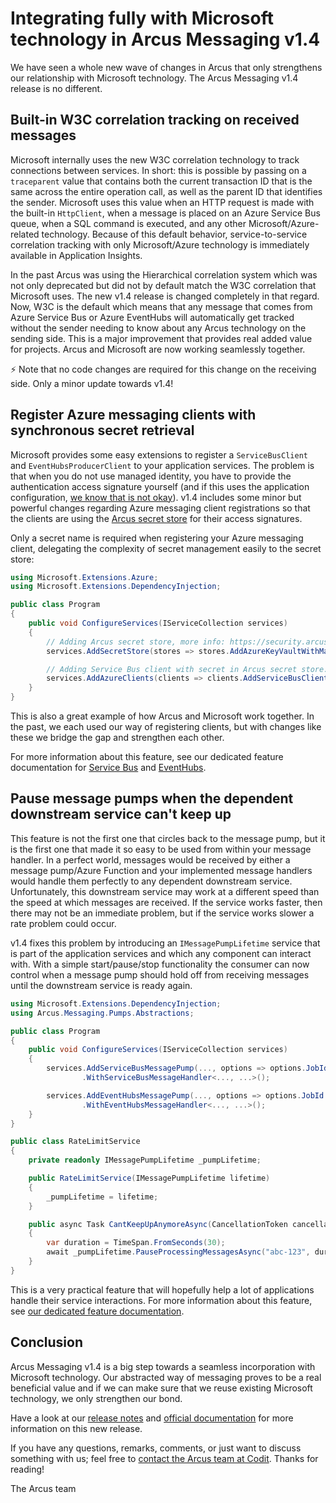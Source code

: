 # Integrating fully with Microsoft technology in Arcus Messaging v1.4
We have seen a whole new wave of changes in Arcus that only strengthens our relationship with Microsoft technology. The Arcus Messaging v1.4 release is no different.

## Built-in W3C correlation tracking on received messages
Microsoft internally uses the new W3C correlation technology to track connections between services. In short: this is possible by passing on a `traceparent` value that contains both the current transaction ID that is the same across the entire operation call, as well as the parent ID that identifies the sender. Microsoft uses this value when an HTTP request is made with the built-in `HttpClient`, when a message is placed on an Azure Service Bus queue, when a SQL command is executed, and any other Microsoft/Azure-related technology.
Because of this default behavior, service-to-service correlation tracking with only Microsoft/Azure technology is immediately available in Application Insights.

In the past Arcus was using the Hierarchical correlation system which was not only deprecated but did not by default match the W3C correlation that Microsoft uses. The new v1.4 release is changed completely in that regard. Now, W3C is the default which means that any message that comes from Azure Service Bus or Azure EventHubs will automatically get tracked without the sender needing to know about any Arcus technology on the sending side. This is a major improvement that provides real added value for projects. Arcus and Microsoft are now working seamlessly together.

⚡ Note that no code changes are required for this change on the receiving side. Only a minor update towards v1.4!

## Register Azure messaging clients with synchronous secret retrieval
Microsoft provides some easy extensions to register a `ServiceBusClient` and `EventHubsProducerClient` to your application services. The problem is that when you do not use managed identity, you have to provide the authentication access signature yourself (and if this uses the application configuration, [we know that is not okay](https://www.codit.eu/blog/introducing-secret-store-net-core/)). v1.4 includes some minor but powerful changes regarding Azure messaging client registrations so that the clients are using the [Arcus secret store](https://security.arcus-azure.net/features/secret-store) for their access signatures.

Only a secret name is required when registering your Azure messaging client, delegating the complexity of secret management easily to the secret store:

```csharp
using Microsoft.Extensions.Azure;
using Microsoft.Extensions.DependencyInjection;

public class Program
{
    public void ConfigureServices(IServiceCollection services)
    {
        // Adding Arcus secret store, more info: https://security.arcus-azure.net/features/secret-store
        services.AddSecretStore(stores => stores.AddAzureKeyVaultWithManagedIdentity("https://my.vault.azure.net");

        // Adding Service Bus client with secret in Arcus secret store.
        services.AddAzureClients(clients => clients.AddServiceBusClient(connectionStringSecretName: "<your-secret-name>"));
    }
}
```

This is also a great example of how Arcus and Microsoft work together. In the past, we each used our way of registering clients, but with changes like these we bridge the gap and strengthen each other.

For more information about this feature, see our dedicated feature documentation for [Service Bus](https://messaging.arcus-azure.net/Features/service-bus-extensions) and [EventHubs](https://messaging.arcus-azure.net/Features/event-hubs-extensions).

## Pause message pumps when the dependent downstream service can't keep up
This feature is not the first one that circles back to the message pump, but it is the first one that made it so easy to be used from within your message handler. In a perfect world, messages would be received by either a message pump/Azure Function and your implemented message handlers would handle them perfectly to any dependent downstream service. Unfortunately, this downstream service may work at a different speed than the speed at which messages are received. If the service works faster, then there may not be an immediate problem, but if the service works slower a rate problem could occur.

v1.4 fixes this problem by introducing an `IMessagePumpLifetime` service that is part of the application services and which any component can interact with. With a simple start/pause/stop functionality the consumer can now control when a message pump should hold off from receiving messages until the downstream service is ready again.

```csharp
using Microsoft.Extensions.DependencyInjection;
using Arcus.Messaging.Pumps.Abstractions;

public class Program
{
    public void ConfigureServices(IServiceCollection services)
    {
        services.AddServiceBusMessagePump(..., options => options.JobId = "abc-123")
                .WithServiceBusMessageHandler<..., ...>();

        services.AddEventHubsMessagePump(..., options => options.JobId = "def-456")
                .WithEventHubsMessageHandler<..., ...>();
    }
}

public class RateLimitService
{
    private readonly IMessagePumpLifetime _pumpLifetime;

    public RateLimitService(IMessagePumpLifetime lifetime)
    {
        _pumpLifetime = lifetime;
    }

    public async Task CantKeepUpAnymoreAsync(CancellationToken cancellationToken)
    {
        var duration = TimeSpan.FromSeconds(30);
        await _pumpLifetime.PauseProcessingMessagesAsync("abc-123", duration, cancellationToken);
    }
}
```

This is a very practical feature that will hopefully help a lot of applications handle their service interactions.
For more information about this feature, see [our dedicated feature documentation](https://messaging.arcus-azure.net/Features/general-messaging).

## Conclusion
Arcus Messaging v1.4 is a big step towards a seamless incorporation with Microsoft technology. Our abstracted way of messaging proves to be a real beneficial value and if we can make sure that we reuse existing Microsoft technology, we only strengthen our bond.

Have a look at our [release notes](https://github.com/arcus-azure/arcus.messaging/releases/tag/v1.4.0) and [official documentation](https://messaging.arcus-azure.net/) for more information on this new release.

If you have any questions, remarks, comments, or just want to discuss something with us; feel free to [contact the Arcus team at Codit](https://github.com/arcus-azure/arcus.messaging/issues/new/choose).
Thanks for reading!

The Arcus team